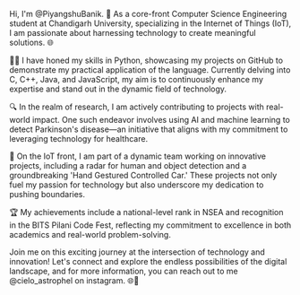 Hi, I'm @PiyangshuBanik.
🚀 As a core-front Computer Science Engineering student at Chandigarh University, specializing in the Internet of Things (IoT), I am passionate about harnessing technology to create meaningful solutions. 🌐

👨‍💻 I have honed my skills in Python, showcasing my projects on GitHub to demonstrate my practical application of the language. Currently delving into C, C++, Java, and JavaScript, my aim is to continuously enhance my expertise and stand out in the dynamic field of technology.

🔍 In the realm of research, I am actively contributing to projects with real-world impact. One such endeavor involves using AI and machine learning to detect Parkinson's disease—an initiative that aligns with my commitment to leveraging technology for healthcare.

🤖 On the IoT front, I am part of a dynamic team working on innovative projects, including a radar for human and object detection and a groundbreaking 'Hand Gestured Controlled Car.' These projects not only fuel my passion for technology but also underscore my dedication to pushing boundaries.

🏆 My achievements include a national-level rank in NSEA and recognition in the BITS Pilani Code Fest, reflecting my commitment to excellence in both academics and real-world problem-solving.

Join me on this exciting journey at the intersection of technology and innovation! Let's connect and explore the endless possibilities of the digital landscape, and for more information, you can reach out to me @cielo_astrophel on instagram. 🌐🚀
